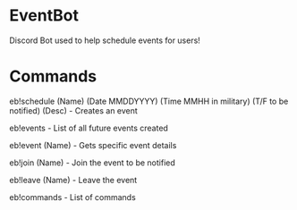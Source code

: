 # EventBot
Discord Bot used to help schedule events for users!

# Commands

eb!schedule (Name) (Date MMDDYYYY) (Time MMHH in military) (T/F to be notified) (Desc) - Creates an event  

eb!events - List of all future events created   

eb!event (Name) - Gets specific event details   

eb!join (Name) - Join the event to be notified    

eb!leave (Name) - Leave the event   

eb!commands - List of commands    


